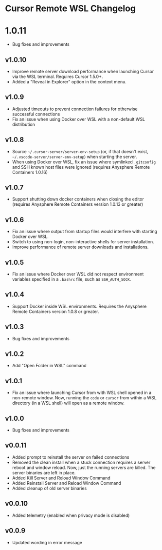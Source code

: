 # Cursor Remote WSL Changelog

# 1.0.11
- Bug fixes and improvements

## v1.0.10
- Improve remote server download performance when launching Cursor via the WSL terminal. Requires Cursor 1.5.0+.
- Added a "Reveal in Explorer" option in the context menu.

## v1.0.9
- Adjusted timeouts to prevent connection failures for otherwise successful connections
- Fix an issue when using Docker over WSL with a non-default WSL distribution

## v1.0.8
- Source `~/.cursor-server/server-env-setup` (or, if that doesn't exist, `~/.vscode-server/server-env-setup`) when starting the server.
- When using Docker over WSL, fix an issue where symlinked `.gitconfig` and SSH known host files were ignored (requires Anysphere Remote Containers 1.0.16)

## v1.0.7
- Support shutting down docker containers when closing the editor (requires Anysphere Remote Containers version 1.0.13 or greater)

## v1.0.6
- Fix an issue where output from startup files would interfere with starting Docker over WSL.
- Switch to using non-login, non-interactive shells for server installation.
- Improve performance of remote server downloads and installations.

## v1.0.5
- Fix an issue where Docker over WSL did not respect environment variables specified in a `.bashrc` file, such as `SSH_AUTH_SOCK`.

## v1.0.4
- Support Docker inside WSL environments. Requires the Anysphere Remote Containers version 1.0.8 or greater.

## v1.0.3
- Bug fixes and improvements

## v1.0.2
- Add "Open Folder in WSL" command

## v1.0.1
- Fix an issue where launching Cursor from with WSL shell opened in a non-remote window. Now, running the `code` or `cursor` from within a WSL directory (in a WSL shell) will open as a remote window.

## v1.0.0
- Bug fixes and improvements

## v0.0.11

- Added prompt to reinstall the server on failed connections
- Removed the clean install when a stuck connection requires a server reboot and window reload. Now, just the running servers are killed. The server binaries are left in place.
- Added Kill Server and Reload Window Command
- Added Reinstall Server and Reload Window Command
- Added cleanup of old server binaries


## v0.0.10

- Added telemetry (enabled when privacy mode is disabled)


## v0.0.9

- Updated wording in error message

